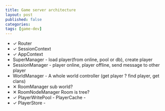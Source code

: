 ```yaml
---
title: Game server architecture
layout: post
published: false
categories:
tags: [game-dev]
---
```


* ✓ Router
* ✓ SessionContext
* ✓ AppContext
*  SuperManager - load player(from online, pool or db), create player
*  SessionManager - player online, player offline, send message to other player
* WorldManager - A whole world controller (get player ? find player, get clans)
* ✕ RoomManager sub world?
* ✕ RoomNodeManager Room is tree?
* ✓ PlayerWritePool -
PlayerCache -
* ✓ PlayerStore -
